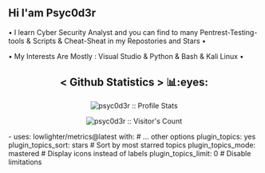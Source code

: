 ## Hi I'am Psyc0d3r
• I learn Cyber Security Analyst and you can find to many Pentrest-Testing-tools & Scripts & Cheat-Sheat in my Repostories and Stars •

• My Interests Are Mostly : Visual Studio & Python & Bash & Kali Linux •

<h2 align="center"> < Github Statistics > 📊:eyes:</h2>

<p align="center"><img src="https://github-readme-stats.vercel.app/api?username=psyc0d3r&show_icons=true&theme=synthwave" alt="psyc0d3r :: Profile Stats" /></p><p align="center"><img src="https://profile-counter.glitch.me/{psyc0d3r}/count.svg" alt="psyc0d3r :: Visitor's Count" /></p>
  - uses: lowlighter/metrics@latest
  with:
    # ... other options
    plugin_topics: yes
    plugin_topics_sort: stars    # Sort by most starred topics
    plugin_topics_mode: mastered # Display icons instead of labels
    plugin_topics_limit: 0       # Disable limitations

